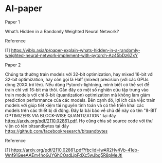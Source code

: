 # AI-paper
Paper 1

What’s Hidden in a Randomly Weighted Neural Network?

Reference

[1] https://viblo.asia/p/paper-explain-whats-hidden-in-a-randomly-weighted-neural-network-implement-with-pytorch-Az45bDz6ZxY

Paper 2

Chúng ta thường train models với 32-bit optimization, hay mixed 16-bit với 32-bit optimization, hay còn gọi là Half (mixed) precision (với các GPUs dòng 20XX trở lên). Nếu dùng Pytorch-lightning, mình biết có thể set để train chỉ với 16-bit mà thôi. Gần đây có một số nghiên cứu tập trung vào train models với chỉ 8-bit (quantization) optimization mà không làm giảm prediction performance của các models. Bên cạnh đó, lợi ích của việc train models với giúp tiết kiệm tài nguyên tính toán và có thể triển khai các models trên các thiết bị di động. Đây là bài báo về chủ đề này có tên "8-BIT OPTIMIZERS VIA BLOCK-WISE QUANTIZATION" tại đây https://arxiv.org/pdf/2110.02861.pdf. Họ cũng chia sẽ source code với thư viện có tên bitsandbytes tại đây https://github.com/facebookresearch/bitsandbytes

Reference

[1] https://arxiv.org/pdf/2110.02861.pdf?fbclid=IwAR2Hv4Vb-41eb-Wnf91GeeAAEm4hoGJYGhCOsdLjpFdXc5wJbg5R8pMeJtI
